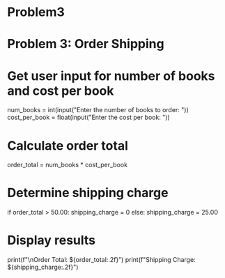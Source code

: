 # Problem3
# Problem 3: Order Shipping

# Get user input for number of books and cost per book
num_books = int(input("Enter the number of books to order: "))
cost_per_book = float(input("Enter the cost per book: "))

# Calculate order total
order_total = num_books * cost_per_book

# Determine shipping charge
if order_total > 50.00:
    shipping_charge = 0
else:
    shipping_charge = 25.00

# Display results
print(f"\nOrder Total: ${order_total:.2f}")
print(f"Shipping Charge: ${shipping_charge:.2f}")
